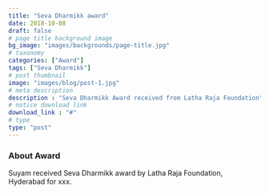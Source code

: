 ```yaml
---
title: "Seva Dharmikk award"
date: 2018-10-08
draft: false
# page title background image
bg_image: "images/backgrounds/page-title.jpg"
# taxonomy
categories: ["Award"]
tags: ["Seva Dharmikk"]
# post thumbnail
image: "images/blog/post-1.jpg"
# meta description
description : "Seva Dharmikk Award received from Latha Raja Foundation"
# notice download link
download_link : "#"
# type
type: "post"
---
```



### About Award

Suyam received Seva Dharmikk award by Latha Raja Foundation, Hyderabad for xxx.
